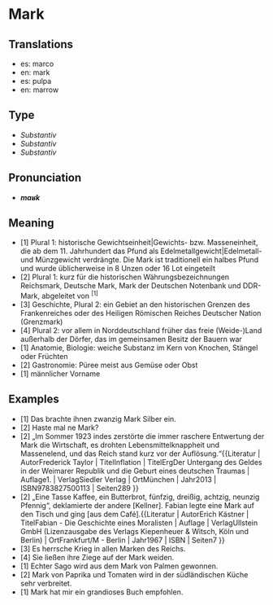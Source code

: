 # Mark
## Translations
- es: marco
- en: mark
- es: pulpa
- en: marrow
## Type
- _Substantiv_
- _Substantiv_
- _Substantiv_
## Pronunciation
- **_maʁk_**
## Meaning
- [1] Plural 1: historische Gewichtseinheit|Gewichts- bzw. Masseneinheit, die ab dem 11. Jahrhundert das Pfund als Edelmetallgewicht|Edelmetall- und Münzgewicht verdrängte. Die Mark ist traditionell ein halbes Pfund und wurde üblicherweise in 8 Unzen oder 16 Lot eingeteilt
- [2] Plural 1: kurz für die historischen Währungsbezeichnungen Reichsmark, Deutsche Mark, Mark der Deutschen Notenbank und DDR-Mark, abgeleitet von <sup>[1]</sup>
- [3] Geschichte, Plural 2: ein Gebiet an den historischen Grenzen des Frankenreiches oder des Heiligen Römischen Reiches Deutscher Nation (Grenzmark)
- [4] Plural 2: vor allem in Norddeutschland früher das freie (Weide-)Land außerhalb der Dörfer, das im gemeinsamen Besitz der Bauern war
- [1] Anatomie, Biologie: weiche Substanz im Kern von Knochen, Stängel oder Früchten
- [2] Gastronomie: Püree meist aus Gemüse oder Obst
- [1] männlicher Vorname
## Examples
- [1] Das brachte ihnen zwanzig Mark Silber ein.
- [2] Haste mal ne Mark?
- [2] „Im Sommer 1923 indes zerstörte die immer raschere Entwertung der Mark die Wirtschaft, es drohten Lebensmittelknappheit und Massenelend, und das Reich stand kurz vor der Auflösung.“<ref>{{Literatur | AutorFrederick Taylor | TitelInflation | TitelErgDer Untergang des Geldes in der Weimarer Republik und die Geburt eines deutschen Traumas | Auflage1. | VerlagSiedler Verlag | OrtMünchen | Jahr2013 | ISBN9783827500113 | Seiten289 }}</ref>
- [2] „Eine Tasse Kaffee, ein Butterbrot, fünfzig, dreißig, achtzig, neunzig Pfennig“, deklamierte der andere [Kellner]. Fabian legte eine Mark auf den Tisch und ging [aus dem Café].<ref>{{Literatur | AutorErich Kästner | TitelFabian - Die Geschichte eines Moralisten | Auflage | VerlagUllstein GmbH (Lizenzausgabe des Verlags Kiepenheuer & Witsch, Köln und Berlin) | OrtFrankfurt/M - Berlin | Jahr1967 | ISBN | Seiten7 }}</ref>
- [3] Es herrsche Krieg in allen Marken des Reichs.
- [4] Sie ließen ihre Ziege auf der Mark weiden.
- [1] Echter Sago wird aus dem Mark von Palmen gewonnen.
- [2] Mark von Paprika und Tomaten wird in der südländischen Küche sehr verbreitet.
- [1] Mark hat mir ein grandioses Buch empfohlen.
